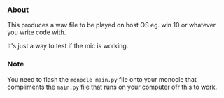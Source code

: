 ### About

This produces a wav file to be played on host OS eg. win 10 or whatever you write code with.

It's just a way to test if the mic is working.

### Note

You need to flash the `monocle_main.py` file onto your monocle that compliments the `main.py` file that runs on your computer ofr this to work.

